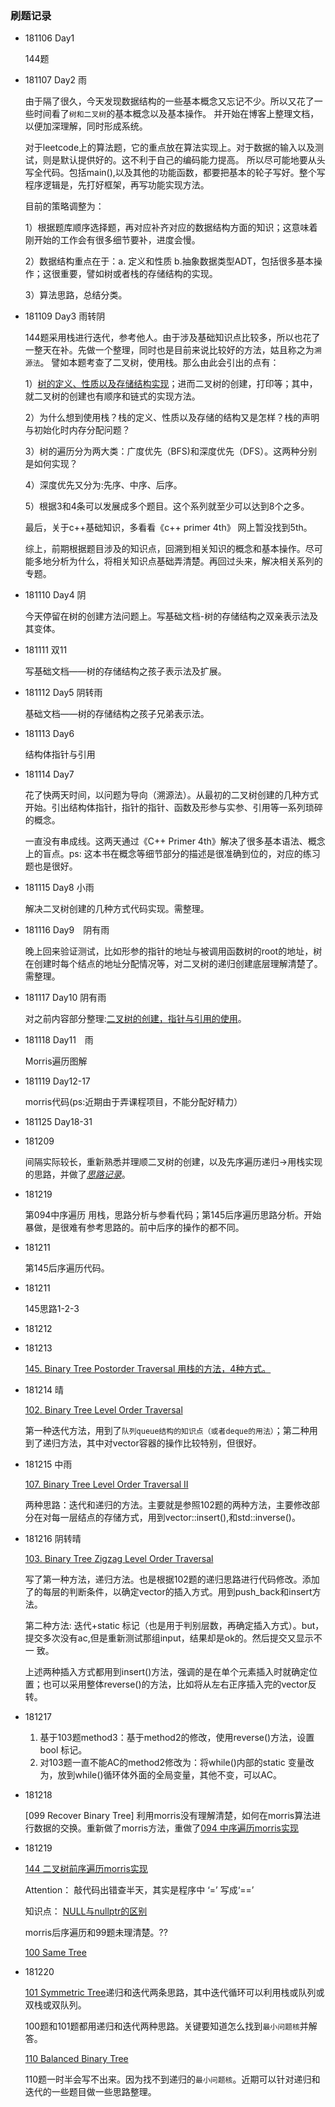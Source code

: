 ### 刷题记录

* 181106 Day1

  144题

* 181107 Day2  雨

  由于隔了很久，今天发现数据结构的一些基本概念又忘记不少。所以又花了一些时间看了`树和二叉树`的基本概念以及基本操作。
  并开始在博客上整理文档，以便加深理解，同时形成系统。

  对于leetcode上的算法题，它的重点放在算法实现上。对于数据的输入以及测试，则是默认提供好的。这不利于自己的编码能力提高。
  所以尽可能地要从头写全代码。包括main(),以及其他的功能函数，都要把基本的轮子写好。整个写程序逻辑是，先打好框架，再写功能实现方法。

  目前的策略调整为：

  1）根据题库顺序选择题，再对应补齐对应的数据结构方面的知识；这意味着刚开始的工作会有很多细节要补，进度会慢。

  2）数据结构重点在于：a. 定义和性质 b.抽象数据类型ADT，包括很多基本操作；这很重要，譬如树或者栈的存储结构的实现。

  3）算法思路，总结分类。

* 181109 Day3 雨转阴

  144题采用栈进行迭代，参考他人。由于涉及基础知识点比较多，所以也花了一整天在补。先做一个整理，同时也是目前来说比较好的方法，姑且称之为`溯源法`。
  譬如本题考查了二叉树，使用栈。那么由此会引出的点有：
  
  1）[树的定义、性质以及存储结构实现](https://www.cnblogs.com/rensandao/p/9925310.html)；进而二叉树的创建，打印等；其中，就二叉树的创建也有顺序和链式的实现方法。
  
  2）为什么想到使用栈？栈的定义、性质以及存储的结构又是怎样？栈的声明与初始化时内存分配问题？
  
  3）树的遍历分为两大类：广度优先（BFS)和深度优先（DFS）。这两种分别是如何实现？
  
  4）深度优先又分为:先序、中序、后序。
  
  5）根据3和4条可以发展成多个题目。这个系列就至少可以达到8个之多。
  
  最后，关于c++基础知识，多看看《c++ primer 4th》 网上暂没找到5th。
  
  综上，前期根据题目涉及的知识点，回溯到相关知识的概念和基本操作。尽可能多地分析为什么，将相关知识点基础弄清楚。再回过头来，解决相关系列的专题。

* 181110 Day4 阴

  今天停留在树的创建方法问题上。写基础文档-树的存储结构之双亲表示法及其变体。

* 181111   双11

  写基础文档——树的存储结构之孩子表示法及扩展。

* 181112 Day5 阴转雨
  
  基础文档——树的存储结构之孩子兄弟表示法。

* 181113 Day6
  
  结构体指针与引用

* 181114 Day7

  花了快两天时间，以问题为导向（溯源法）。从最初的二叉树创建的几种方式开始。引出结构体指针，指针的指针、函数及形参与实参、引用等一系列琐碎的概念。
  
  一直没有串成线。这两天通过《C++ Primer 4th》解决了很多基本语法、概念上的盲点。ps: 这本书在概念等细节部分的描述是很准确到位的，对应的练习题也是很好。
  
* 181115 Day8  小雨

  解决二叉树创建的几种方式代码实现。需整理。

* 181116 Day9　阴有雨

  晚上回来验证测试，比如形参的指针的地址与被调用函数树的root的地址，树在创建时每个结点的地址分配情况等，对二叉树的递归创建底层理解清楚了。需整理。

* 181117 Day10 阴有雨

  对之前内容部分整理:[二叉树的创建，指针与引用的使用](https://www.cnblogs.com/rensandao/p/9973412.html)。
  
* 181118 Day11　雨

  Morris遍历图解

* 181119 Day12-17
  
  morris代码(ps:近期由于弄课程项目，不能分配好精力）
  
* 181125 Day18-31

* 181209 

  间隔实际较长，重新熟悉并理顺二叉树的创建，以及先序遍历递归->用栈实现的思路，并做了[*思路记录*](https://github.com/rensandao/LeetCode/tree/master/144.%20Binary%20Tree%20Preorder%20Traversal)。
	
* 181219

  第094中序遍历 用栈，思路分析与参看代码；第145后序遍历思路分析。开始暴做，是很难有参考思路的。前中后序的操作的都不同。
  
* 181211

  第145后序遍历代码。
  
* 181211

  145思路1-2-3
  
* 181212

* 181213

  [145. Binary Tree Postorder Traversal 用栈的方法，4种方式。](https://github.com/rensandao/LeetCode/blob/master/145.%20Binary%20Tree%20Postorder%20Traversal/solution.h)
  
 * 181214  晴
 
   [102. Binary Tree Level Order Traversal](https://github.com/rensandao/LeetCode/tree/master/102.%20Binary%20Tree%20Level%20Order%20Traversal)
 
   第一种迭代方法，用到了``队列queue结构的知识点（或者deque的用法）``；第二种用到了递归方法，其中对vector容器的操作比较特别，但很好。
  
  * 181215 中雨
  
    [107. Binary Tree Level Order Traversal II](https://github.com/rensandao/LeetCode/blob/master/107.%20Binary%20Tree%20Level%20Order%20Traversal%20II/BinaryTreeLevelOrderTraversalII.cpp) 
    
	两种思路：迭代和递归的方法。主要就是参照102题的两种方法，主要修改部分在对每一层结点的存储方式，用到vector::insert(),和std::inverse()。
  
  * 181216  阴转晴
  
    [103. Binary Tree Zigzag Level Order Traversal](https://github.com/rensandao/LeetCode/blob/master/103.%20Binary%20Tree%20Zigzag%20Level%20Order%20Traversal/BinaryTreeZigzagLevelOrderTraversal.cpp)
  
    写了第一种方法，递归方法。也是根据102题的递归思路进行代码修改。添加了的每层的判断条件，以确定vector的插入方式。用到push_back和insert方法。
  
    第二种方法: 迭代+static 标记（也是用于判别层数，再确定插入方式）。but，提交多次没有ac,但是重新测试那组input，结果却是ok的。然后提交又显示不一
	致。
	
    上述两种插入方式都用到insert()方法，强调的是在单个元素插入时就确定位置；也可以采用整体reverse()的方法，比如将从左右正序插入完的vector反转。
  
  * 181217
  
    1. 基于103题method3：基于method2的修改，使用reverse()方法，设置bool 标记。
	2. 对103题一直不能AC的method2修改为：将while()内部的static 变量改为，放到while()循环体外面的全局变量，其他不变，可以AC。
  
  * 181218
  
  	[099 Recover Binary Tree] 利用morris没有理解清楚，如何在morris算法进行数据的交换。重新做了morris方法，重做了[094 中序遍历morris实现](https://github.com/rensandao/LeetCode/blob/master/094%20Binary%20Tree%20Inorder%20Traversal/solution.h)
	
	
  * 181219
  
  	[144 二叉树前序遍历morris实现](https://github.com/rensandao/LeetCode/blob/master/144.%20Binary%20Tree%20Preorder%20Traversal/BinaryTreePreorderTraversal.cpp)
	
 	Attention： 敲代码出错查半天，其实是程序中 ‘=’ 写成‘==’
	
	知识点： [NULL与nullptr的区别](https://www.cnblogs.com/malecrab/p/5569707.html)
	
	morris后序遍历和99题未理清楚。??
	
	[100 Same Tree](https://github.com/rensandao/LeetCode/blob/master/100.%20Same%20Tree/solution.h)
	
  * 181220
   
    [101 Symmetric Tree](https://github.com/rensandao/LeetCode/blob/master/101.%20Symmetric%20Tree/SymmetricTree.cpp)递归和迭代两条思路，其中迭代循环可以利用栈或队列或双栈或双队列。
	
	100题和101题都用递归和迭代两种思路。关键要知道怎么找到`最小问题核`并解答。
	
	[110 Balanced Binary Tree](https://github.com/rensandao/LeetCode/blob/master/110.%20Balanced%20Binary%20Tree/BalancedBinaryTree.cpp)
  	
	110题一时半会写不出来。因为找不到递归的`最小问题核`。近期可以针对递归和迭代的一些题目做一些思路整理。
  
  
  
  
  
  
  
  
  
  


